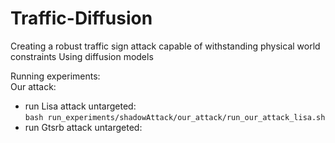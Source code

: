 # Traffic-Diffusion
Creating a robust traffic sign attack capable of withstanding physical world constraints Using diffusion models



Running experiments: <br>
Our attack: <br>
- run Lisa attack untargeted: <br>
    `bash run_experiments/shadowAttack/our_attack/run_our_attack_lisa.sh `
- run Gtsrb attack untargeted: <br>
